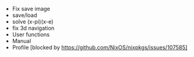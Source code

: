 * Fix save image
* save/load
* solve (x-pi)(x-e)
* fix 3d navigation
* User functions
* Manual
* Profile [blocked by https://github.com/NixOS/nixpkgs/issues/107585]
